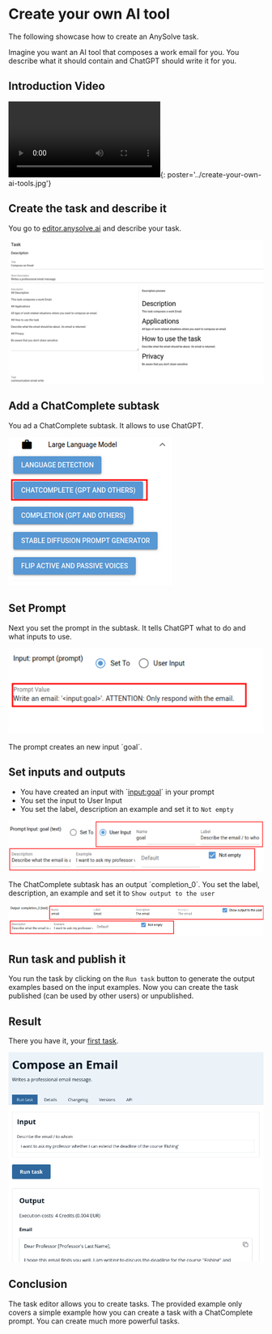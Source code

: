 # Create your own AI tool

The following showcase how to create an AnySolve task.

Imagine you want an AI tool that composes a work email for you. You describe what it should contain and ChatGPT should write it for you.

## Introduction Video

![type:video](create-your-own-ai-tools.mp4){: poster='../create-your-own-ai-tools.jpg'}

## Create the task and describe it

You go to [editor.anysolve.ai](https://editor.anysolve.ai/) and describe your task.

![Screenshot](task-creation-description.png)

## Add a ChatComplete subtask

You ad a ChatComplete subtask. It allows to use ChatGPT.

![Screenshot](add-chat-complete.png)

## Set Prompt

Next you set the prompt in the subtask. It tells ChatGPT what to do and what inputs to use.

![Screenshot](set-prompt.png)

The prompt creates an new input ´goal´.

## Set inputs and outputs

- You have created an input with ´<input:goal>´ in your prompt
- You set the input to User Input
- You set the label, description an example and set it to `Not empty`

![Screenshot](set-input.png)

The ChatComplete subtask has an output ´completion_0´. You set the label, description, an example and set it to `Show output to the user`

![Screenshot](set-output.png)

## Run task and publish it

You run the task by clicking on the `Run task` button to generate the output examples based on the input examples. Now you can create the task published (can be used by other users) or unpublished.

## Result

There you have it, your [first task](https://www.anysolve.ai/tools/u-ba835df8268fc301-write-email).

![Screenshot](create-task-result.png)

## Conclusion

The task editor allows you to create tasks. The provided example only covers a simple example how you can create a task with a ChatComplete prompt. You can create much more powerful tasks.
